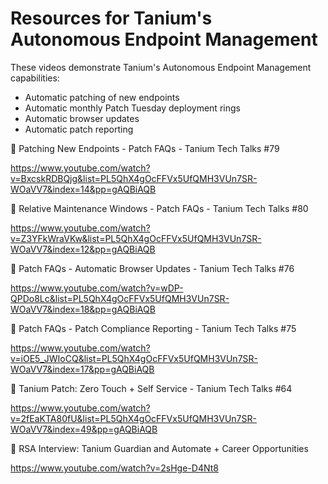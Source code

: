 # Resources for Tanium's Autonomous Endpoint Management

These videos demonstrate Tanium's Autonomous Endpoint Management capabilities:
* Automatic patching of new endpoints
* Automatic monthly Patch Tuesday deployment rings
* Automatic browser updates
* Automatic patch reporting


🍿 Patching New Endpoints - Patch FAQs - Tanium Tech Talks #79

https://www.youtube.com/watch?v=BxcskRDBQjg&list=PL5QhX4gOcFFVx5UfQMH3VUn7SR-WOaVV7&index=14&pp=gAQBiAQB

🍿 Relative Maintenance Windows - Patch FAQs - Tanium Tech Talks #80

https://www.youtube.com/watch?v=Z3YFkWraVKw&list=PL5QhX4gOcFFVx5UfQMH3VUn7SR-WOaVV7&index=12&pp=gAQBiAQB

🍿 Patch FAQs - Automatic Browser Updates - Tanium Tech Talks #76

https://www.youtube.com/watch?v=wDP-QPDo8Lc&list=PL5QhX4gOcFFVx5UfQMH3VUn7SR-WOaVV7&index=18&pp=gAQBiAQB

🍿 Patch FAQs - Patch Compliance Reporting - Tanium Tech Talks #75

https://www.youtube.com/watch?v=iOE5_JWIoCQ&list=PL5QhX4gOcFFVx5UfQMH3VUn7SR-WOaVV7&index=17&pp=gAQBiAQB

🍿 Tanium Patch: Zero Touch + Self Service - Tanium Tech Talks #64

https://www.youtube.com/watch?v=2fEaKTA80fU&list=PL5QhX4gOcFFVx5UfQMH3VUn7SR-WOaVV7&index=49&pp=gAQBiAQB

🍿 RSA Interview: Tanium Guardian and Automate + Career Opportunities

https://www.youtube.com/watch?v=2sHge-D4Nt8
